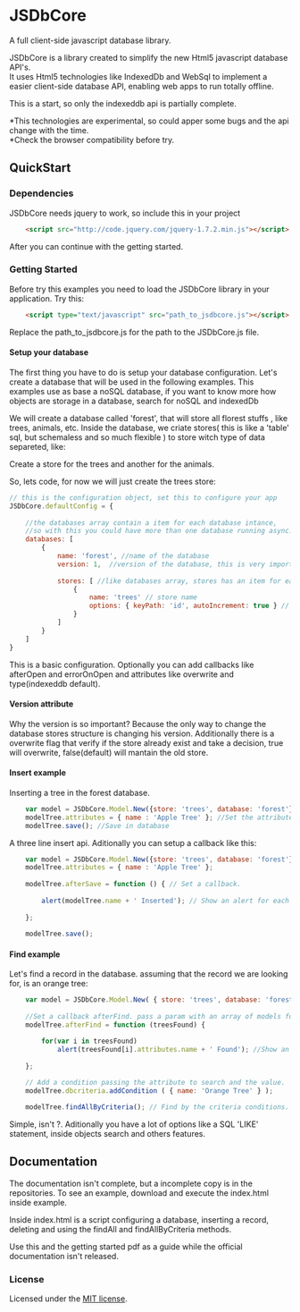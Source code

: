 # JSDbCore

A full client-side javascript database library.

JSDbCore is a library created to simplify the new Html5 javascript database API's.<br>
It uses Html5 technologies like IndexedDb and WebSql to implement a easier client-side database API,
enabling web apps to run totally offline.

This is a start, so only the indexeddb api is partially complete.

*This technologies are experimental, so could apper some bugs and the api change with the time.<br>
*Check the browser compatibility before try.

## QuickStart

### Dependencies
JSDbCore needs jquery to work, so include this in your project

```html
	<script src="http://code.jquery.com/jquery-1.7.2.min.js"></script>
```
After you can continue with the getting started.

### Getting Started
Before try this examples you need to load the JSDbCore library in your application.
Try this:

````html
	<script type="text/javascript" src="path_to_jsdbcore.js"></script>
````

Replace the path_to_jsdbcore.js for the path to the JSDbCore.js file.

#### Setup your database

The first thing you have to do is setup your database configuration.
Let's create a database that will be used in the following examples.
This examples use as base a noSQL database, if you want to know more how objects are storage in a database, 
search for noSQL and indexedDb

We will create a database called 'forest', that will store all florest stuffs , like trees, animals, etc.
Inside the database, we criate stores( this is like a 'table' sql, but schemaless and so much flexible ) 
to store witch type of data separeted, like: 

Create a store for the trees and another for the animals.

So, lets code, for now we will just create the trees store:

```js
// this is the configuration object, set this to configure your app
JSDbCore.defaultConfig = {
	
	//the databases array contain a item for each database intance, 
	//so with this you could have more than one database running async.
	databases: [
		{
			name: 'forest', //name of the database
			version: 1,  //version of the database, this is very important, see bellow for better explanation
			
			stores: [ //like databases array, stores has an item for each store in db.
				{
					name: 'trees' // store name
					options: { keyPath: 'id', autoIncrement: true } // some options like the key, see bellow.
				}
			]
		}
	]
}
```

This is a basic configuration. Optionally you can add callbacks like afterOpen and errorOnOpen 
and attributes like overwrite and type(indexeddb default).

#### Version attribute
Why the version is so important?
Because the only way to change the database stores structure is changing his version.
Additionally there is a overwrite flag that verify if the store already exist and take a decision,
true will overwrite, false(default) will mantain the old store.	

#### Insert example

Inserting a tree in the forest database.

```js
	var model = JSDbCore.Model.New({store: 'trees', database: 'forest'}); //Create a new model
	modelTree.attributes = { name : 'Apple Tree' }; //Set the attributes
	modelTree.save(); //Save in database
```

A three line insert api. Aditionally you can setup a callback like this:

```js
	var model = JSDbCore.Model.New({store: 'trees', database: 'forest'});
	modelTree.attributes = { name : 'Apple Tree' };
	
	modelTree.afterSave = function () { // Set a callback.
		
		alert(modelTree.name + ' Inserted'); // Show an alert for each inserted model
	
	};
	
	modelTree.save();
```

#### Find example

Let's find a record in the database. assuming that the record we are looking for, is an orange tree:
```js
	var model = JSDbCore.Model.New( { store: 'trees', database: 'forest' } ); //Create a new model
	
	//Set a callback afterFind. pass a param with an array of models found.
	modelTree.afterFind = function (treesFound) {

		for(var i in treesFound) 
			alert(treesFound[i].attributes.name + ' Found'); //Show an alert for each model found
	
	};
	
	// Add a condition passing the attribute to search and the value.
	modelTree.dbcriteria.addCondition ( { name: 'Orange Tree' } ); 

	modelTree.findAllByCriteria(); // Find by the criteria conditions.			

```

Simple, isn't ?. Aditionally you have a lot of options like a SQL 'LIKE' statement, inside objects search and others features.

## Documentation 

The documentation isn't complete, but a incomplete copy is in the repositories.
To see an example, download and execute the index.html inside example. 

Inside index.html is a script configuring a database, inserting a record, deleting and using the findAll
and findAllByCriteria methods.

Use this and the getting started pdf as a guide while the official documentation isn't released.

### License
Licensed under the [MIT license](http://en.wikipedia.org/wiki/MIT_License).